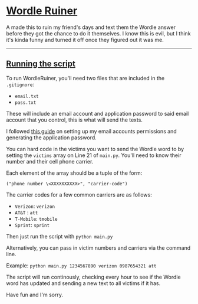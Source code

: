# **<u> Wordle Ruiner </u>**

A made this to ruin my friend's days and text them the Wordle answer before they got the chance to do it themselves. I know this is evil, but I think it's kinda funny and turned it off once they figured out it was me.

___
## **<u> Running the script </u>**

To run WordleRuiner, you'll need two files that are included in the `.gitignore`:

* `email.txt`
* `pass.txt`

These will include an email account and application password to said email account that you control, this is what will send the texts.

I followed [this guide](https://medium.com/testingonprod/how-to-send-text-messages-with-python-for-free-a7c92816e1a4) on setting up my email accounts permissions and generating the application password.

You can hard code in the victims you want to send the Wordle word to by setting the `victims` array on Line 21 of `main.py`. You'll need to know their number and their cell phone carrier.

Each element of the array should be a tuple of the form:

`("phone number \<XXXXXXXXXX>", "carrier-code")`

The carrier codes for a few common carriers are as follows:

* `Verizon`: `verizon`
* `AT&T` : `att`
* `T-Mobile`: `tmobile`
* `Sprint`: `sprint`

Then just run the script with `python main.py`

Alternatively, you can pass in victim numbers and carriers via the command line.

Example: `python main.py 1234567890 verizon 0987654321 att`

The script will run continously, checking every hour to see if the Wordle word has updated and sending a new text to all victims if it has.

Have fun and I'm sorry.
